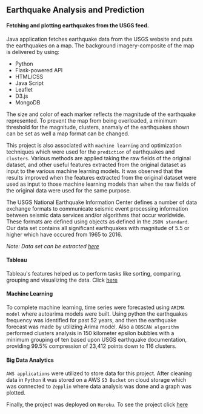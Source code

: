 ## Earthquake Analysis and Prediction

#### Fetching and plotting earthquakes from the USGS feed.

Java application fetches earthquake data from the USGS website and puts the earthquakes on a map. The background imagery-composite of the map is delivered by using:
* Python
* Flask-powered API
* HTML/CSS
* Java Script
* Leaflet
* D3.js
* MongoDB

The size and color of each marker reflects the magnitude of the earthquake represented. To prevent the map from being overloaded, a minimum threshold for the magnitude, clusters, anamaly of the earthquakes shown can be set as well a map format can be changed.

This project is also associated with `machine learning` and optimization techniques which were used for the `prediction` of earthquakes and `clusters`. Various methods are applied taking the raw fields of the original dataset, and other useful features extracted from the original dataset as input to the various machine learning models. It was observed that the results improved when the features extracted from the original dataset were used as input to those machine learning models than when the raw fields of the original data were used for the same purpose.

The USGS National Earthquake Information Center defines a number of data exchange formats to communicate seismic event processing information between seismic data services and/or algorithms that occur worldwide. These formats are defined using objects as defined in the `JSON standard`. Our data set contains all significant earthquakes with magnitude of 5.5 or higher which have occured from 1965 to 2016.

_Note: Data set can be extracted [here](https://www.kaggle.com/usgs/earthquake-database)_

#### Tableau
Tableau's features helped us to perform tasks like sorting, comparing, grouping and visualizing the data.
Click [here](https://public.tableau.com/profile/maria.serobabina#!/vizhome/Earthquakes_15729298219800/CorrelationAnalysis)

#### Machine Learning
To complete machine learning, time series were forecasted using `ARIMA model` where autoarima models were built. Using python the earthquakes frequency was identified for past 52 years, and then the earthquake forecast was made by utilizing Arima model. Also a `DBSCAN algorithm` performed clusters analysis in 150 kilometer epsilon bubbles with a minimum grouping of ten based upon USGS earthquake documentation, providing 99.5% compression of 23,412 points down to 116 clusters.

#### Big Data Analytics
`AWS applications` were utilized to store data for this project. After cleaning data in `Python` it was stored on a AWS `S3 Bucket` on cloud storage which was connected to `Zepplin` where data analysis was done and a graph was plotted.

Finally, the project was deployed on `Heroku`. 
To see the project click [here](https://quakeland.herokuapp.com/)
